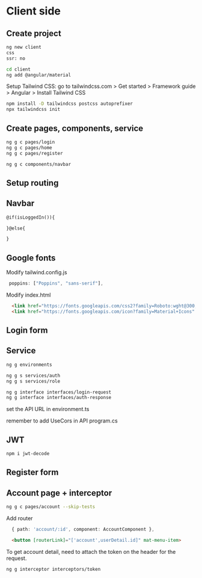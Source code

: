 # Client side

## Create project

```bash
ng new client
css
ssr: no

cd client
ng add @angular/material
```

Setup Tailwind CSS: go to tailwindcss.com > Get started > Framework guide > Angular > Install Tailwind CSS 

```bash
npm install -D tailwindcss postcss autoprefixer
npx tailwindcss init
```

## Create pages, components, service
  
```bash
ng g c pages/login
ng g c pages/home
ng g c pages/register 

ng g c components/navbar
```

## Setup routing

## Navbar

```html
@if(isLoggedIn()){

}@else{

}
```

## Google fonts

Modify tailwind.config.js

```js
 poppins: ["Poppins", "sans-serif"],
```

Modify index.html

```html
  <link href="https://fonts.googleapis.com/css2?family=Roboto:wght@300;400;500&display=swap" rel="stylesheet">
  <link href="https://fonts.googleapis.com/icon?family=Material+Icons" rel="stylesheet">
```

## Login form

## Service

```bash
ng g environments

ng g s services/auth
ng g s services/role

ng g interface interfaces/login-request
ng g interface interfaces/auth-response
```

set the API URL in environment.ts

remember to add  UseCors in API program.cs

## JWT
  
```bash
npm i jwt-decode
```

## Register form

## Account page + interceptor

```bash
ng g c pages/account --skip-tests
```

Add router

```ts
  { path: 'account/:id', component: AccountComponent },
```

```html
  <button [routerLink]="['account',userDetail.id]" mat-menu-item>
```

To get account detail, need to attach the token on the header for the request.

```hash
ng g interceptor interceptors/token
```
